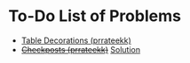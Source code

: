 <html>
<body>
<h1>To-Do List of Problems   </h1>
<ul>
<li><a href = 'http://codeforces.com/problemset/problem/478/C'>Table Decorations (prrateekk)</a></li>
<li><del><a href = 'http://codeforces.com/problemset/problem/427/C'>Checkposts (prrateekk)</a></del> <a href = 'http://codeforces.com/contest/427/submission/20646525'>Solution<a/></li>
</ul>
</body>
</html>
